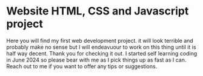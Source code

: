 # Website HTML, CSS and Javascript project
Here you will find my first web development project. it will look terrible and probably make no sense but I will endeavuour to work on this thing until it is half way decent. Thank you for checking it out. I started self learning coding in June 2024 so please bear with me as I pick things up as fast as I can. Reach out to me if you want to offer any tips or suggestions. 

